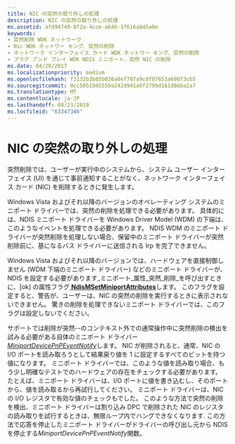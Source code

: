 ```yaml
---
title: NIC の突然の取り外しの処理
description: NIC の突然の取り外しの処理
ms.assetid: afd94749-8f2a-4cce-a646-1f616a845a0e
keywords:
- 突然削除 WDK ネットワーク
- Nic WDK ネットワー キング、突然の削除
- ネットワーク インターフェイス カード WDK ネットワー キング、突然の削除
- プラグ アンド プレイ WDK NDIS ミニポート、突然 NIC の削除
ms.date: 04/20/2017
ms.localizationpriority: medium
ms.openlocfilehash: f3132b3b85b026a8ef707a9cdf07653a608f3cb5
ms.sourcegitcommit: 0cc5051945559a242d941a6f2799d161d8eba2a7
ms.translationtype: MT
ms.contentlocale: ja-JP
ms.lasthandoff: 04/23/2019
ms.locfileid: "63347346"
---
```

# <a name="handling-the-surprise-removal-of-a-nic"></a>NIC の突然の取り外しの処理





突然削除では、ユーザーが実行中のシステムから、システム ユーザー インターフェイス (UI) を通じて事前通知することがなく、ネットワーク インターフェイス カード (NIC) を削除するときに発生します。

Windows Vista およびそれ以降のバージョンのオペレーティング システムのミニポート ドライバーでは、突然の削除を処理できる必要があります。 具体的には、NDIS ミニポート ドライバーを Windows Driver Model (WDM) の下端は、このようなイベントを処理できる必要があります。 NDIS WDM のミニポート ドライバーが突然削除を処理しない場合、保留中のミニポート ドライバーが突然削除前に、基になるバス ドライバーに送信される Irp を完了できません。

Windows Vista およびそれ以降のバージョンでは、ハードウェアを直接制御しません (WDM 下端のミニポート ドライバー) などのミニポート ドライバーが、NDIS を設定する必要があります\_ミニポート\_属性\_突然\_削除\_を呼び出すときに、[ok] の属性フラグ[ **NdisMSetMiniportAttributes**](https://msdn.microsoft.com/library/windows/hardware/ff563672)します。 このフラグを設定すると、警告が、ユーザーは、NIC の突然の削除を実行するときに表示されないできません。 驚きの削除を処理できないミニポート ドライバーでは、このフラグは設定しないでください。

サポートでは削除が突然--のコンテキスト外での通常操作中に突然削除の検出を試みる必要がある自体のミニポート ドライバー [ *MiniportDevicePnPEventNotify*](https://msdn.microsoft.com/library/windows/hardware/ff559369)します。 NIC が削除されると、通常、NIC の I/O ポートを読み取ろうとして結果戻り値を 1 に設定するすべてのビットを持つ値になります。 ミニポート ドライバーでは、このような値を読み取り場合、もう少し明確なテストでのハードウェアの存在をチェックする必要があります。 たとえば、ミニポート ドライバーは、I/O ポートに値を書き込むし、そのポートから、値を読み取るから再試行してください。 ミニポート ドライバーは、NIC の I/O レジスタで有効な値のチェックもでした。 このような方法で突然の削除を検出、ミニポート ドライバーは割り込み DPC で削除された NIC のレジスタの読み取りを試行するときは、無限ループ内でハングできなくなります. この方法で応答を停止したミニポート ドライバーがドライバーの呼び出し元から NDIS を停止する*MiniportDevicePnPEventNotify*関数。

 

 





